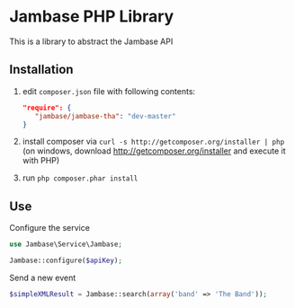 Jambase PHP Library
================================
This is a library to abstract the Jambase API 

Installation
------------
  1. edit `composer.json` file with following contents:

     ```json
     "require": {
        "jambase/jambase-tha": "dev-master"
     }
     ```
  2. install composer via `curl -s http://getcomposer.org/installer | php` (on windows, download
     http://getcomposer.org/installer and execute it with PHP)
  3. run `php composer.phar install`

Use
---
Configure the service
```php
use Jambase\Service\Jambase;

Jambase::configure($apiKey);
```

Send a new event
```php
$simpleXMLResult = Jambase::search(array('band' => 'The Band'));
```
